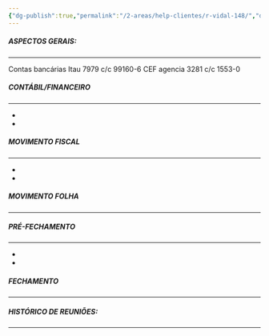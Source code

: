 ```yaml
---
{"dg-publish":true,"permalink":"/2-areas/help-clientes/r-vidal-148/","dgPassFrontmatter":true,"created":"2025-10-13T14:29:07.141-03:00","updated":"2025-10-13T14:35:00.242-03:00"}
---
```


##### **ASPECTOS GERAIS:**
___

Contas bancárias
 Itau 7979 c/c 99160-6
CEF agencia 3281 c/c 1553-0




##### **CONTÁBIL/FINANCEIRO**
___
 - 
 - 


##### **MOVIMENTO FISCAL**
____

 - 
 - 



##### **MOVIMENTO FOLHA**
____




##### **PRÉ-FECHAMENTO**
___

 - 
 - 



##### **FECHAMENTO**
___










##### **HISTÓRICO DE REUNIÕES:**
___


